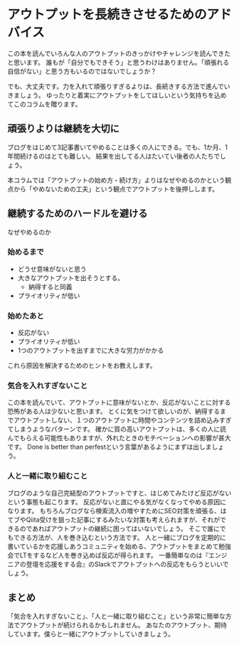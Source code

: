 # アウトプットを長続きさせるためのアドバイス

この本を読んでいろんな人のアウトプットのきっかけやチャレンジを読んできたと思います。
誰もが「自分でもできそう」と思うわけはありません。「頑張れる自信がない」と思う方もいるのではないでしょうか？

でも、大丈夫です。力を入れて頑張りすぎるよりは、長続きする方法で進んでいきましょう。
ゆったりと着実にアウトプットをしてほしいという気持ちを込めてこのコラムを贈ります。

## 頑張りよりは継続を大切に
ブログをはじめて3記事書いてやめることは多くの人にできる。でも、1か月、1年間続けるのはとても難しい。
結果を出してる人はたいてい後者の人たちでしょう。

本コラムでは「アウトプットの始め方・続け方」よりはなぜやめるのかという観点から「やめないための工夫」という観点でアウトプットを後押しします。

## 継続するためのハードルを避ける
なぜやめるのか

### 始めるまで
* どうせ意味がないと思う
* 大きなアウトプットを出そうとする。
    * 納得すると同義
* プライオリティが低い

### 始めたあと
* 反応がない
* プライオリティが低い
* 1つのアウトプットを出すまでに大きな労力がかかる

これら原因を解決するためのヒントをお教えします。

### 気合を入れすぎないこと
この本を読んでいて、アウトプットに意味がないとか、反応がないことに対する恐怖がある人は少ないと思います。
とくに気をつけて欲しいのが、納得するまでアウトプットしない、１つのアウトプットに時間やコンテンツを詰め込みすぎてしまうようなパターンです。
確かに質の高いアウトプットは、多くの人に読んでもらえる可能性もありますが、外れたときのモチベーションへの影響が甚大です。
Done is better than perfestという言葉があるようにまずは出しましょう。

### 人と一緒に取り組むこと
ブログのような自己完結型のアウトプットですと、はじめてみたけど反応がないという事態も起こります。
反応がないと直にやる気がなくなってやめる原因になります。
もちろんブログなら検索流入の増やすためにSEO対策を頑張る、はてブやQiita受けを狙った記事にするみたいな対策も考えられますが、それができるのであればアウトプットの継続に困ってはいないでしょう。
そこで誰にでもできる方法が、人を巻き込むという方法です。
人と一緒にブログを定期的に書いているかを応援しあうコミュニティを始める、アウトプットをまとめて勉強会でLTをするなど人を巻き込めば反応が得られます。
一番簡単なのは『エンジニアの登壇を応援をする会』のSlackでアウトプットへの反応をもらうといいでしょう。

## まとめ
「気合を入れすぎないこと」、「人と一緒に取り組むこと」という非常に簡単な方法でアウトプットが続けられるかもしれません。
あなたのアウトプット、期待しています。僕らと一緒にアウトプットしていきましょう。
